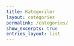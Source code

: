 ```yaml
---
title: Kategoriler
layout: categories
permalink: /categories/
show_excerpts: true
entries_layout: list
---
```

